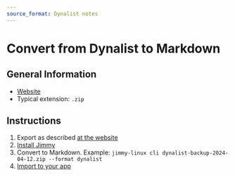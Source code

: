 ```yaml
---
source_format: Dynalist notes
---
```


# Convert from Dynalist to Markdown

## General Information

- [Website](https://dynalist.io/)
- Typical extension: `.zip`

## Instructions

1. Export as described [at the website](https://help.dynalist.io/article/79-back-up-your-data)
2. [Install Jimmy](../index.md#installation)
3. Convert to Markdown. Example: `jimmy-linux cli dynalist-backup-2024-04-12.zip --format dynalist`
4. [Import to your app](../import_instructions.md)

